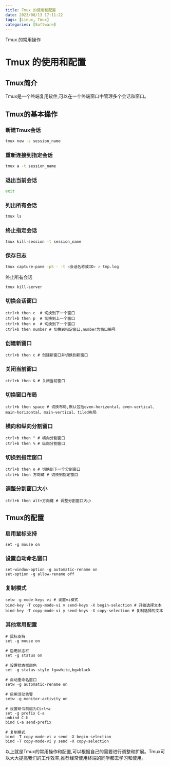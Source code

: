 ```yaml
---
title: Tmux 的使用和配置
date: 2023/08/13 17:11:22
tags: [Linux, Tmux]
categories: [Software]
---
```

Tmux 的常用操作

<!-- more -->


# Tmux 的使用和配置

## Tmux简介

Tmux是一个终端复用软件,可以在一个终端窗口中管理多个会话和窗口。

## Tmux的基本操作

### 新建Tmux会话

```bash
tmux new -s session_name
```

### 重新连接到指定会话

```bash
tmux a -t session_name
```

### 退出当前会话

```bash
exit
```

### 列出所有会话

```bash
tmux ls
```

### 终止指定会话

```bash
tmux kill-session -t session_name
```

### 保存日志

```bash
tmux capture-pane -pS - -t <会话名称或ID> > tmp.log
```

终止所有会话

```bash
tmux kill-server
```

### 切换会话窗口

```
ctrl+b then c  # 切换到下一个窗口
ctrl+b then p  # 切换到上一个窗口
ctrl+b then n  # 切换到下一个窗口
ctrl+b then number # 切换到指定窗口,number为窗口编号
```

### 创建新窗口

```
ctrl+b then c # 创建新窗口并切换到新窗口
```

### 关闭当前窗口

```
ctrl+b then & # 关闭当前窗口
```

### 切换窗口布局

```
ctrl+b then space # 切换布局,默认包括even-horizontal、even-vertical、main-horizontal、main-vertical、tiled布局
```

### 横向和纵向分割窗口

```
ctrl+b then " # 横向分割窗口
ctrl+b then % # 纵向分割窗口  
```

### 切换到指定窗口

```
ctrl+b then o # 切换到下一个分割窗口
ctrl+b then 方向键 # 切换到指定窗口
```

### 调整分割窗口大小

```
ctrl+b then alt+方向键 # 调整分割窗口大小
```

## Tmux的配置

### 启用鼠标支持

```
set -g mouse on
```

### 设置自动命名窗口

```
set-window-option -g automatic-rename on
set-option -g allow-rename off
```

### 复制模式

```
setw -g mode-keys vi # 设置vi模式
bind-key -T copy-mode-vi v send-keys -X begin-selection # 开始选择文本 
bind-key -T copy-mode-vi y send-keys -X copy-selection # 复制选择的文本
```

### 其他常用配置

```
# 鼠标支持
set -g mouse on

# 启用状态栏
set -g status on

# 设置状态栏颜色   
set -g status-style fg=white,bg=black

# 自动重命名窗口 
setw -g automatic-rename on

# 启用活动告警
setw -g monitor-activity on

# 设置命令前缀为Ctrl+a
set -g prefix C-a
unbind C-b
bind C-a send-prefix

# 复制模式
bind -T copy-mode-vi v send -X begin-selection
bind -T copy-mode-vi y send -X copy-selection
```

以上就是Tmux的常用操作和配置,可以根据自己的需要进行调整和扩展。Tmux可以大大提高我们的工作效率,推荐经常使用终端的同学都去学习和使用。
